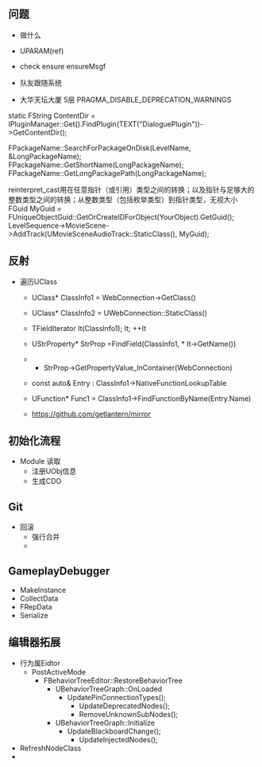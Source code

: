 ## 问题
- 做什么
- UPARAM(ref)
- check ensure ensureMsgf

- 队友跟随系统
- 大华天坛大厦 5层
PRAGMA_DISABLE_DEPRECATION_WARNINGS

static FString ContentDir = IPluginManager::Get().FindPlugin(TEXT("DialoguePlugin"))->GetContentDir();

FPackageName::SearchForPackageOnDisk(LevelName, &LongPackageName);
FPackageName::GetShortName(LongPackageName);
FPackageName::GetLongPackagePath(LongPackageName);

reinterpret_cast用在任意指针（或引用）类型之间的转换；以及指针与足够大的整数类型之间的转换；从整数类型（包括枚举类型）到指针类型，无视大小
FGuid MyGuid  = FUniqueObjectGuid::GetOrCreateIDForObject(YourObject).GetGuid();
LevelSequence->MovieScene->AddTrack(UMovieSceneAudioTrack::StaticClass(), MyGuid);
## 反射
- 遍历UClass
  - UClass* ClassInfo1 = WebConnection->GetClass()
  - UClass* ClassInfo2 = UWebConnection::StaticClass()

  - TFieldIterator<UProperty> It(ClassInfo1); It; ++It
  - UStrProperty* StrProp =FindField<UStrProperty>(ClassInfo1, * It->GetName())
  - * StrProp->GetPropertyValue_InContainer(WebConnection)
  - const auto& Entry : ClassInfo1->NativeFunctionLookupTable
  - UFunction* Func1 = ClassInfo1->FindFunctionByName(Entry.Name)
  - https://github.com/getlantern/mirror
## 初始化流程
- Module 读取
  - 注册UObj信息
  - 生成CDO
## Git
- 回滚
  - 强行合并
  -
## GameplayDebugger
- MakeInstance
- CollectData
- FRepData
- Serialize


## 编辑器拓展
- 行为属Eidtor
  - PostActiveMode
    - FBehaviorTreeEditor::RestoreBehaviorTree
      - UBehaviorTreeGraph::OnLoaded
        - UpdatePinConnectionTypes();
	      - UpdateDeprecatedNodes();
	      - RemoveUnknownSubNodes();
      - UBehaviorTreeGraph::Initialize
        - UpdateBlackboardChange();
	      - UpdateInjectedNodes();
- RefreshNodeClass
-
